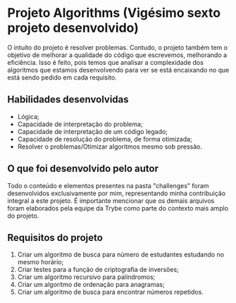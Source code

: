 # Projeto Algorithms (Vigésimo sexto projeto desenvolvido)

O intuito do projeto é resolver problemas. Contudo, o projeto também tem o objetivo de melhorar a qualidade do código que escrevemos, melhorando a eficiência. Isso é feito, pois temos que analisar a complexidade dos algoritmos que estamos desenvolvendo para ver se está encaixando no que está sendo pedido em cada requisito.

## Habilidades desenvolvidas

- Lógica;
- Capacidade de interpretação do problema;
- Capacidade de interpretação de um código legado;
- Capacidade de resolução do problema, de forma otimizada;
- Resolver o problemas/Otimizar algoritmos mesmo sob pressão.

## O que foi desenvolvido pelo autor

Todo o conteúdo e elementos presentes na pasta "challenges" foram desenvolvidos exclusivamente por mim, representando minha contribuição integral a este projeto. É importante mencionar que os demais arquivos foram elaborados pela equipe da Trybe como parte do contexto mais amplo do projeto.

## Requisitos do projeto

1. Criar um algoritmo de busca para número de estudantes estudando no mesmo horário;
2. Criar testes para a função de criptografia de inversões;
3. Criar um algoritmo recursivo para palíndromos;
4. Criar um algoritmo de ordenação para anagramas;
5. Criar um algoritmo de busca para encontrar números repetidos.